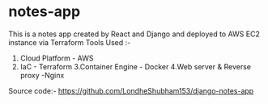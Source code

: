 # notes-app

This is a notes app created by React and Django and deployed to AWS EC2 instance via Terraform
Tools Used :-

1. Cloud Platform - AWS
2. IaC - Terraform
3.Container Engine - Docker
4.Web server & Reverse proxy -Nginx

Source code:- https://github.com/LondheShubham153/django-notes-app
